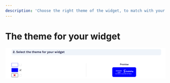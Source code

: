 ```yaml
---
description: 'Choose the right theme of the widget, to match with your website.'
---
```


# The theme for your widget

![](../.gitbook/assets/image%20%284%29.png)

